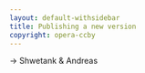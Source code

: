 ```yaml
---
layout: default-withsidebar
title: Publishing a new version
copyright: opera-ccby
---
```


-> Shwetank & Andreas
